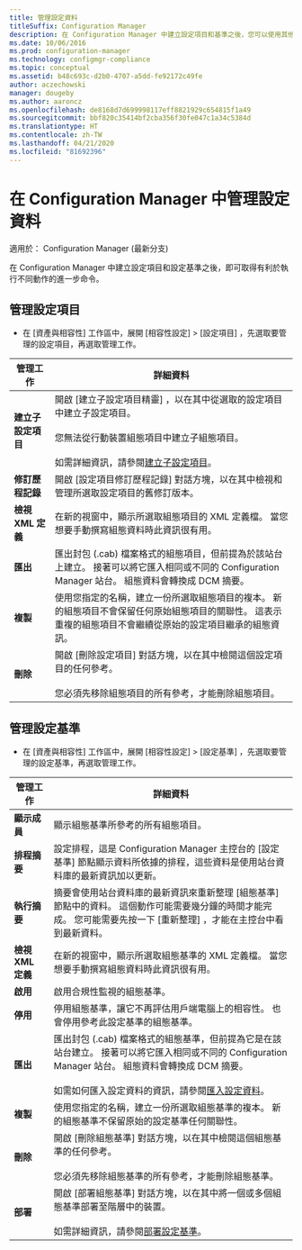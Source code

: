 ```yaml
---
title: 管理設定資料
titleSuffix: Configuration Manager
description: 在 Configuration Manager 中建立設定項目和基準之後，您可以使用其他命令來執行各種動作。
ms.date: 10/06/2016
ms.prod: configuration-manager
ms.technology: configmgr-compliance
ms.topic: conceptual
ms.assetid: b48c693c-d2b0-4707-a5dd-fe92172c49fe
author: aczechowski
manager: dougeby
ms.author: aaroncz
ms.openlocfilehash: de8168d7d699998117eff8821929c654815f1a49
ms.sourcegitcommit: bbf820c35414bf2cba356f30fe047c1a34c5384d
ms.translationtype: HT
ms.contentlocale: zh-TW
ms.lasthandoff: 04/21/2020
ms.locfileid: "81692396"
---
```

# <a name="manage-configuration-data-in-configuration-manager"></a>在 Configuration Manager 中管理設定資料

適用於：  Configuration Manager (最新分支)

在 Configuration Manager 中建立設定項目和設定基準之後，即可取得有利於執行不同動作的進一步命令。  

## <a name="manage-configuration-items"></a>管理設定項目  

-   在 [資產與相容性]  工作區中，展開 [相容性設定]   > [設定項目]  ，先選取要管理的設定項目，再選取管理工作。  

|管理工作|詳細資料|  
|---------------------|-------------|  
|**建立子設定項目**|開啟 [建立子設定項目精靈]  ，以在其中從選取的設定項目中建立子設定項目。<br /><br /> 您無法從行動裝置組態項目中建立子組態項目。<br /><br /> 如需詳細資訊，請參閱[建立子設定項目](../../compliance/deploy-use/create-child-configuration-items.md)。|  
|**修訂歷程記錄**|開啟 [設定項目修訂歷程記錄]  對話方塊，以在其中檢視和管理所選取設定項目的舊修訂版本。|  
|**檢視 XML 定義**|在新的視窗中，顯示所選取組態項目的 XML 定義檔。 當您想要手動撰寫組態資料時此資訊很有用。|  
|**匯出**|匯出封包 (.cab) 檔案格式的組態項目，但前提為於該站台上建立。 接著可以將它匯入相同或不同的 Configuration Manager 站台。 組態資料會轉換成 DCM 摘要。|  
|**複製**|使用您指定的名稱，建立一份所選取組態項目的複本。 新的組態項目不會保留任何原始組態項目的關聯性。 這表示重複的組態項目不會繼續從原始的設定項目繼承的組態資訊。|  
|**刪除**|開啟 [刪除設定項目]  對話方塊，以在其中檢閱這個設定項目的任何參考。<br /><br /> 您必須先移除組態項目的所有參考，才能刪除組態項目。|  

## <a name="manage-configuration-baselines"></a>管理設定基準  

-   在 [資產與相容性]  工作區中，展開 [相容性設定]   > [設定基準]  ，先選取要管理的設定基準，再選取管理工作。  


|管理工作|詳細資料|  
|---------------------|-------------|  
|**顯示成員**|顯示組態基準所參考的所有組態項目。|  
|**排程摘要**|設定排程，這是 Configuration Manager 主控台的 [設定基準]  節點顯示資料所依據的排程，這些資料是使用站台資料庫的最新資訊加以更新。|  
|**執行摘要**|摘要會使用站台資料庫的最新資訊來重新整理 [組態基準]  節點中的資料。 這個動作可能需要幾分鐘的時間才能完成。 您可能需要先按一下 [重新整理]  ，才能在主控台中看到最新資料。|  
|**檢視 XML 定義**|在新的視窗中，顯示所選取組態基準的 XML 定義檔。 當您想要手動撰寫組態資料時此資訊很有用。|  
|**啟用**|啟用合規性監視的組態基準。|  
|**停用**|停用組態基準，讓它不再評估用戶端電腦上的相容性。 也會停用參考此設定基準的組態基準。|  
|**匯出**|匯出封包 (.cab) 檔案格式的組態基準，但前提為它是在該站台建立。 接著可以將它匯入相同或不同的 Configuration Manager 站台。 組態資料會轉換成 DCM 摘要。<br /><br /> 如需如何匯入設定資料的資訊，請參閱[匯入設定資料](../../compliance/deploy-use/import-configuration-data.md)。|  
|**複製**|使用您指定的名稱，建立一份所選取組態基準的複本。 新的組態基準不保留原始的設定基準任何關聯性。|  
|**刪除**|開啟 [刪除組態基準]  對話方塊，以在其中檢閱這個組態基準的任何參考。<br /><br /> 您必須先移除組態基準的所有參考，才能刪除組態基準。|  
|**部署**|開啟 [部署組態基準]  對話方塊，以在其中將一個或多個組態基準部署至階層中的裝置。<br /><br /> 如需詳細資訊，請參閱[部署設定基準](../../compliance/deploy-use/deploy-configuration-baselines.md)。|  
